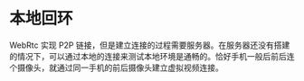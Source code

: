 # 本地回环

WebRtc 实现 P2P 链接，但是建立连接的过程需要服务器。在服务器还没有搭建的情况下，可以通过本地的连接来测试本地环境是通畅的。恰好手机一般后前后连个摄像头，就通过同一手机的前后摄像头建立虚拟视频连接。


